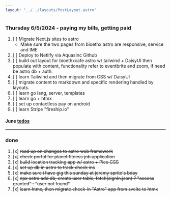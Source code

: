 ```yaml
---
layout: "../../layouts/PostLayout.astro"
---
```


### Thursday 6/5/2024 - paying my bills, getting paid

1. [ ] Migrate Next.js sites to astro
    - Make sure the two pages from bioethx astro are responsive, service and IME
2. [ ] Deploy to Netlify via AquasInc Github
3. [ ] build out layout for bioethxcafe astro w/ tailwind + DaisyUI then populate with content, functionality refer to eventbrite and zoom, if need be astro db + auth.
4. [ ] learn Tailwind and then migrate from CSS w/ DaisyUI
5. [ ] migrate content to markdown and specific rendering handled by layouts.
6. [ ] learn go lang, server, templates
7. [ ] learn go + htmx
8. [ ] set up contactless pay on android
9. [ ] learn Stripe "fireship.io"

#### June [todos](/posts/june)

---
### done

1. [x] ~~read up on changes to astro web framework~~
2. [x] ~~check portal for planet fitness job application~~
3. [x] ~~build location tracking app w/ astro + Pico CSS~~
4. [x]  ~~set up db in astro to track check ins~~
5. [x]  ~~make sure i have gig this sunday at jeremy sprite's bday~~
6. [x] ~~npx astro add db, create user table, fetch(signIn.json) ? "access granted" : "user not found"~~
7. [x] ~~learn htmx, then migrate check-in "Astro" app from svelte to htmx~~

